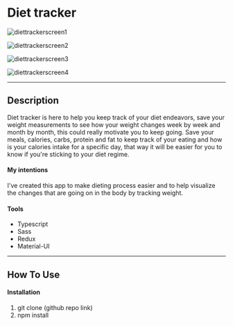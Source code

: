 # Diet tracker





![diettrackerscreen1](https://user-images.githubusercontent.com/46655309/112970617-ab290180-914e-11eb-8097-bb35d95eb983.JPG)





![diettrackerscreen2](https://user-images.githubusercontent.com/46655309/112970624-ad8b5b80-914e-11eb-8c28-3c61acd4bc3d.JPG)





![diettrackerscreen3](https://user-images.githubusercontent.com/46655309/112970633-aebc8880-914e-11eb-82f5-cf24330fd5dc.JPG)





![diettrackerscreen4](https://user-images.githubusercontent.com/46655309/112970643-b11ee280-914e-11eb-9f6d-f703eb6fb4a7.JPG)






---


## Description

Diet tracker is here to help you keep track of your diet endeavors, save your weight measurements to see how your weight changes week by week and month by month, this could really motivate you to keep going. Save your meals, calories, carbs, protein and fat to keep track of your eating and how is your calories intake for a specific day, that way it will be easier for you to know if you're sticking to your diet regime.

#### My intentions

I've created this app to make dieting process easier and to help visualize the changes that are going on in the body by tracking weight.

#### Tools

- Typescript
- Sass
- Redux
- Material-UI

---

## How To Use


#### Installation

1. git clone (github repo link)
2. npm install 

